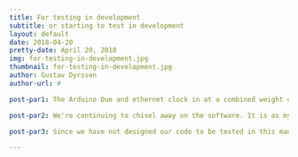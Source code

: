 ```yaml
---
title: For testing in development
subtitle: or starting to test in development
layout: default
date: 2018-04-20
pretty-date: April 20, 2018
img: for-testing-in-development.jpg
thumbnail: for-testing-in-development.jpg
author: Gustav Dyrssen
author-url: #

post-par1: The Arduino Due and ethernet clock in at a combined weight of 64 grams. A small cog in a much larger machine, the TUBULAR experiment. The experiment takes form and materilizes from our minds into things that arrives in carboard boxes to our mentors office. While the electrical and mechanical peeple get their goodies the software team relies on our old faithful Due to make do. 

post-par2: We're continuing to chisel away on the software. It is as my compraiot said during our talk with our ESA mentors, We have started to code. We have of course done more than that. One thing  however we have not yet done is unit testing. Right now our main test of the code been by compiling and checking to see what error messages  come our way, which isn't the best methodology to write good, safe code. 

post-par3: Since we have not designed our code to be tested in this manner it will hopefully provide an intresting learning experience. A lot of hard work lies ahead in making it functional but I am committed to make an effort in making unit testing practical.

---
```

